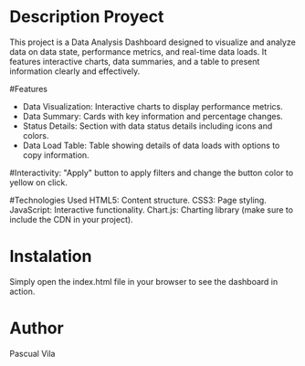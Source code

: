 # Description Proyect

This project is a Data Analysis Dashboard designed to visualize and analyze data on data state, performance metrics, and real-time data loads. It features interactive charts, data summaries, and a table to present information clearly and effectively.

#Features
 - Data Visualization: Interactive charts to display performance metrics.
 - Data Summary: Cards with key information and percentage changes.
 - Status Details: Section with data status details including icons and colors.
 - Data Load Table: Table showing details of data loads with options to copy information.

#Interactivity: "Apply" button to apply filters and change the button color to yellow on click.

#Technologies Used
HTML5: Content structure.
CSS3: Page styling.
JavaScript: Interactive functionality.
Chart.js: Charting library (make sure to include the CDN in your project).

# Instalation

Simply open the index.html file in your browser to see the dashboard in action.

# Author
Pascual Vila
